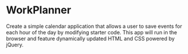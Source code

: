 # WorkPlanner
Create a simple calendar application that allows a user to save events for each hour of the day by modifying starter code. This app will run in the browser and feature dynamically updated HTML and CSS powered by jQuery.
